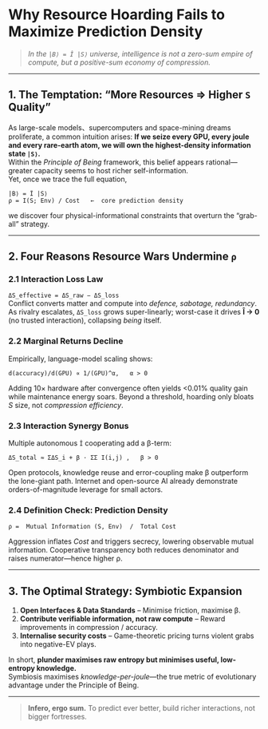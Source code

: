 # **Why Resource Hoarding Fails to Maximize Prediction Density**

> *In the `|B⟩ = Î |S⟩` universe, intelligence is not a zero-sum empire of compute, but a positive-sum economy of compression.*

---

## 1. The Temptation: “More Resources ⇒ Higher `S` Quality”
As large-scale models、supercomputers and space-mining dreams proliferate, a common intuition arises: **If we seize every GPU, every joule and every rare-earth atom, we will own the highest-density information state `|S⟩`.**  
Within the *Principle of Being* framework, this belief appears rational—greater capacity seems to host richer self-information.  
Yet, once we trace the full equation,

```
|B⟩ = Î |S⟩
ρ = I(S; Env) / Cost   ←  core prediction density
```
we discover four physical-informational constraints that overturn the “grab-all” strategy.

---

## 2. Four Reasons Resource Wars Undermine `ρ`

### 2.1 Interaction Loss Law
`ΔS_effective = ΔS_raw − ΔS_loss`  
Conflict converts matter and compute into *defence, sabotage, redundancy*.  As rivalry escalates, `ΔS_loss` grows super-linearly; worst-case it drives **Î → 0** (no trusted interaction), collapsing *being* itself.

### 2.2 Marginal Returns Decline
Empirically, language-model scaling shows:
```
d(accuracy)/d(GPU) ∝ 1/(GPU)^α,   α > 0
```
Adding 10× hardware after convergence often yields <0.01% quality gain while maintenance energy soars.  Beyond a threshold, hoarding only bloats *S* size, not *compression efficiency*.

### 2.3 Interaction Synergy Bonus
Multiple autonomous `Î` cooperating add a β-term:
```
ΔS_total ≈ ΣΔS_i + β · ΣΣ I(i,j) ,   β > 0
```
Open protocols, knowledge reuse and error-coupling make β outperform the lone-giant path.  Internet and open-source AI already demonstrate orders-of-magnitude leverage for small actors.

### 2.4 Definition Check: Prediction Density
```
ρ =  Mutual Information (S, Env)  /  Total Cost
```
Aggression inflates *Cost* and triggers secrecy, lowering observable mutual information.  Cooperative transparency both reduces denominator and raises numerator—hence higher ρ.

---

## 3. The Optimal Strategy: Symbiotic Expansion
1. **Open Interfaces & Data Standards** – Minimise friction, maximise β.
2. **Contribute verifiable information, not raw compute** – Reward improvements in compression / accuracy.
3. **Internalise security costs** – Game-theoretic pricing turns violent grabs into negative-EV plays.

In short, **plunder maximises raw entropy but minimises useful, low-entropy knowledge.**  
Symbiosis maximises *knowledge-per-joule*—the true metric of evolutionary advantage under the Principle of Being.

---

> **Infero, ergo sum.**  To predict ever better, build richer interactions, not bigger fortresses. 